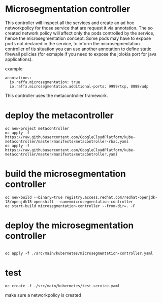 # Microsegmentation controller

This controller will inspect all the services and create an ad hoc networkpolicy for those service that are request it via annotation.
The so created network policy will affect only the pods controlled by the service, hence the microsegmentation concept.
Some pods may have to expose ports not declared in the service, to inform the microsegmentation controller of tis situation you can use another annotation to define static firewall policies (for exmaple if you need to expose the jolokia port for java applications).

example:

```
annotations:
  io.raffa.microsegmentation: true
  io.raffa.microsegmentation.additional-ports: 9999/tcp, 8888/udp
```

This controller uses the metacontroller framework.

# deploy the metacontroller

```
oc new-project metacontroller
oc apply -f https://raw.githubusercontent.com/GoogleCloudPlatform/kube-metacontroller/master/manifests/metacontroller-rbac.yaml
oc apply -f https://raw.githubusercontent.com/GoogleCloudPlatform/kube-metacontroller/master/manifests/metacontroller.yaml
```

# build the microsegmentation controller
```
oc new-build --binary=true registry.access.redhat.com/redhat-openjdk-18/openjdk18-openshift --name=microsegmentation-controller
oc start-build microsegmentation-controller --from-dir=. -F
```

# deploy the microsegmentation controller
```

oc apply -f ./src/main/kubernetes/microsegmentation-controller.yaml
```

# test

```
oc create -f ./src/main/kubernetes/test-service.yaml
```

make sure a networkpolicy is created